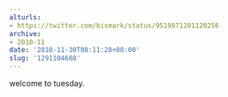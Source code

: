 ```yaml
---
alturls:
- https://twitter.com/bismark/status/9519871201120256
archive:
- 2010-11
date: '2010-11-30T08:11:28+00:00'
slug: '1291104688'
---
```


welcome to tuesday.

